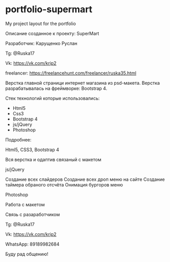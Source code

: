 # portfolio-supermart
My project layout for the portfolio

Описание созданное к проекту: SuperMart 

Разработчик: Карущенко Руслан 

Tg: @Ruska17

Vk: https://vk.com/krip2

freelancer: https://freelancehunt.com/freelancer/ruska35.html

Верстка главной страници интернет магазина из psd-макета. Верстка разрабатывалась на фреймворке: Bootstrap 4.


Стек технологий которые использовались:

- Html5
- Css3
- Bootstrap 4
- js/jQuery
- Photoshop

Подробнее: 


Html5, CSS3, Bootstrap 4

Вся верстка и одаптив связаный с макетом 


js/jQuery

Создание всех слайдеров
Создание всех дроп меню на сайте
Создание таймера обраного отсчёта
Онимация бургоров меню


Photoshop 

Работа с макетом


Связь с разаработчиком

Tg: @Ruska17

Vk: https://vk.com/krip2

WhatsApp: 89189982684


Буду рад общению!

